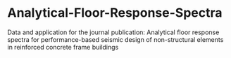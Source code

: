 # Analytical-Floor-Response-Spectra
Data and application for the journal publication: Analytical floor response spectra for performance-based seismic design of non-structural elements in reinforced concrete frame buildings  
